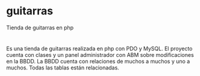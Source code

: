# guitarras
Tienda de guitarras en php
#
Es una tienda de guitarras realizada en php con PDO y MySQL.
El proyecto cuenta con clases y un panel administrador con ABM sobre modificaciones en la BBDD.
La BBDD cuenta con relaciones de muchos a muchos y uno a muchos. Todas las tablas están relacionadas.
